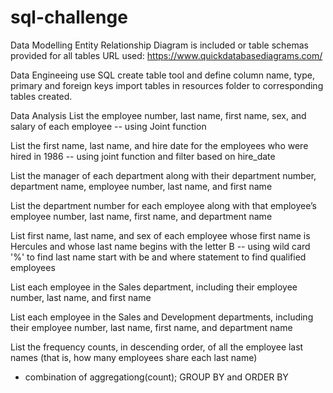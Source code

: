 # sql-challenge
Data Modelling
Entity Relationship Diagram is included or table schemas provided for all tables 
URL used: https://www.quickdatabasediagrams.com/

Data Engineeing 
use SQL create table tool and define column name, type, primary and foreign keys 
import tables in resources folder to corresponding tables created. 

Data Analysis 
List the employee number, last name, first name, sex, and salary of each employee -- using Joint function 

List the first name, last name, and hire date for the employees who were hired in 1986 -- using joint function and filter based on hire_date

List the manager of each department along with their department number, department name, employee number, last name, and first name 

List the department number for each employee along with that employee’s employee number, last name, first name, and department name 

List first name, last name, and sex of each employee whose first name is Hercules and whose last name begins with the letter B 
-- using wild card '%' to find last name start with be and where statement to find qualified employees 

List each employee in the Sales department, including their employee number, last name, and first name

List each employee in the Sales and Development departments, including their employee number, last name, first name, and department name 

List the frequency counts, in descending order, of all the employee last names (that is, how many employees share each last name) 
- combination of aggregationg(count); GROUP BY and ORDER BY
